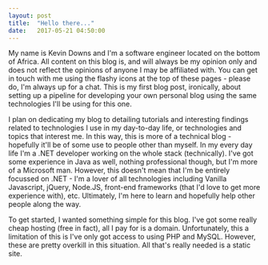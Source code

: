 ```yaml
---
layout: post
title:  "Hello there..."
date:   2017-05-21 04:50:00
---
```


My name is Kevin Downs and I'm a software engineer located on the bottom of Africa. All content on this blog is, and will always be my opinion only and does not reflect the opinions of anyone I may be affiliated with. You can get in touch with me using the flashy icons at the top of these pages - please do, I'm always up for a chat. This is my first blog post, ironically, about setting up a pipeline for developing your own personal blog using the same technologies I'll be using for this one. 

I plan on dedicating my blog to detailing tutorials and interesting findings related to technologies I use in my day-to-day life, or technologies and topics that interest me. In this way, this is more of a technical blog - hopefully it'll be of some use to people other than myself. In my every day life I'm a .NET developer working on the whole stack (technically). I've got some experience in Java as well, nothing professional though, but I'm more of a Microsoft man. However, this doesn't mean that I'm be entirely focussed on .NET - I'm a lover of all technologies including Vanilla Javascript, jQuery, Node.JS, front-end frameworks (that I'd love to get more experience with), etc. Ultimately, I'm here to learn and hopefully help other people along the way.

To get started, I wanted something simple for this blog. I've got some really cheap hosting (free in fact), all I pay for is a domain. Unfortunately, this a limitation of this is I've only got access to using PHP and MySQL. However, these are pretty overkill in this situation. All that's really needed is a static site. 